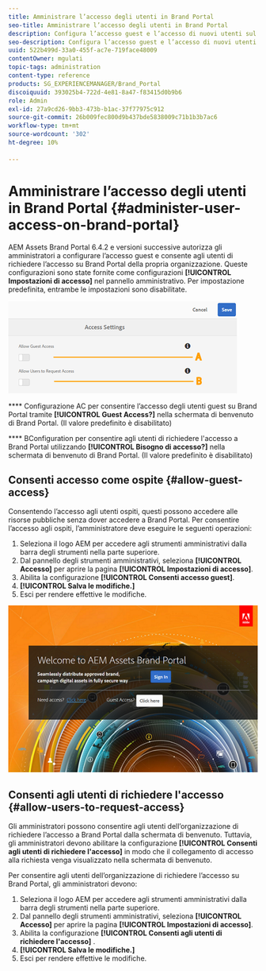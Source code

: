 ```yaml
---
title: Amministrare l’accesso degli utenti in Brand Portal
seo-title: Amministrare l’accesso degli utenti in Brand Portal
description: Configura l’accesso guest e l’accesso di nuovi utenti sul brand portal.
seo-description: Configura l’accesso guest e l’accesso di nuovi utenti sul brand portal.
uuid: 522b499d-33a0-455f-ac7e-719face48009
contentOwner: mgulati
topic-tags: administration
content-type: reference
products: SG_EXPERIENCEMANAGER/Brand_Portal
discoiquuid: 393025b4-722d-4e81-8a47-f83415d0b9b6
role: Admin
exl-id: 27a9cd26-9bb3-473b-b1ac-37f77975c912
source-git-commit: 26b009fec800d9b437bde5838009c71b1b3b7ac6
workflow-type: tm+mt
source-wordcount: '302'
ht-degree: 10%

---
```


# Amministrare l’accesso degli utenti in Brand Portal {#administer-user-access-on-brand-portal}

AEM Assets Brand Portal 6.4.2 e versioni successive autorizza gli amministratori a configurare l’accesso guest e consente agli utenti di richiedere l’accesso su Brand Portal della propria organizzazione. Queste configurazioni sono state fornite come configurazioni **[!UICONTROL Impostazioni di accesso]** nel pannello amministrativo. Per impostazione predefinita, entrambe le impostazioni sono disabilitate.

![](assets/access-configs.png)

****   Configurazione AC per consentire l’accesso degli utenti guest su Brand Portal tramite  **[!UICONTROL Guest Access?]** nella schermata di benvenuto di Brand Portal. (Il valore predefinito è disabilitato)

****   BConfiguration per consentire agli utenti di richiedere l&#39;accesso a Brand Portal utilizzando  **[!UICONTROL Bisogno di accesso?]** nella schermata di benvenuto di Brand Portal. (Il valore predefinito è disabilitato)

## Consenti accesso come ospite {#allow-guest-access}

Consentendo l’accesso agli utenti ospiti, questi possono accedere alle risorse pubbliche senza dover accedere a Brand Portal.
Per consentire l’accesso agli ospiti, l’amministratore deve eseguire le seguenti operazioni:

1. Seleziona il logo AEM per accedere agli strumenti amministrativi dalla barra degli strumenti nella parte superiore.
1. Dal pannello degli strumenti amministrativi, seleziona **[!UICONTROL Accesso]** per aprire la pagina **[!UICONTROL Impostazioni di accesso]**.
1. Abilita la configurazione **[!UICONTROL Consenti accesso guest]**.
1. **[!UICONTROL Salva le modifiche.]**
1. Esci per rendere effettive le modifiche.

![](assets/bp-welcome-screen.png)

## Consenti agli utenti di richiedere l&#39;accesso {#allow-users-to-request-access}

Gli amministratori possono consentire agli utenti dell’organizzazione di richiedere l’accesso a Brand Portal dalla schermata di benvenuto. Tuttavia, gli amministratori devono abilitare la configurazione **[!UICONTROL Consenti agli utenti di richiedere l&#39;accesso]** in modo che il collegamento di accesso alla richiesta venga visualizzato nella schermata di benvenuto.

Per consentire agli utenti dell’organizzazione di richiedere l’accesso su Brand Portal, gli amministratori devono:

1. Seleziona il logo AEM per accedere agli strumenti amministrativi dalla barra degli strumenti nella parte superiore.
1. Dal pannello degli strumenti amministrativi, seleziona **[!UICONTROL Accesso]** per aprire la pagina **[!UICONTROL Impostazioni di accesso]**.
1. Abilita la configurazione **[!UICONTROL Consenti agli utenti di richiedere l&#39;accesso]** .
1. **[!UICONTROL Salva le modifiche.]**
1. Esci per rendere effettive le modifiche.
